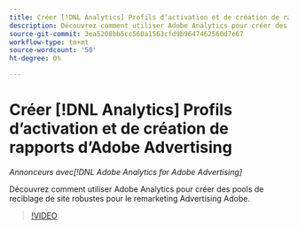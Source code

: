 ```yaml
---
title: Créer [!DNL Analytics] Profils d’activation et de création de rapports d’Adobe Advertising
description: Découvrez comment utiliser Adobe Analytics pour créer des pools de reciblage de site robustes pour le remarketing Advertising Adobe.
source-git-commit: 3ea5208bb5cc560a1563cfd9b9647462560d7e67
workflow-type: tm+mt
source-wordcount: '50'
ht-degree: 0%

---
```


# Créer [!DNL Analytics] Profils d’activation et de création de rapports d’Adobe Advertising

*Annonceurs avec[!DNL Adobe Analytics for Adobe Advertising]*

Découvrez comment utiliser Adobe Analytics pour créer des pools de reciblage de site robustes pour le remarketing Advertising Adobe.

>[!VIDEO](https://video.tv.adobe.com/v/33503)
